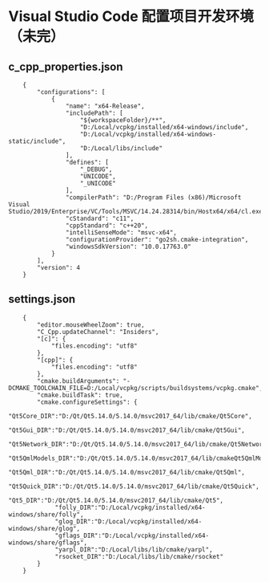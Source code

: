 ﻿

# Visual Studio Code 配置项目开发环境（未完）


## c_cpp_properties.json


        {
            "configurations": [
                {
                    "name": "x64-Release",
                    "includePath": [
                        "${workspaceFolder}/**",
                        "D:/Local/vcpkg/installed/x64-windows/include",
                        "D:/Local/vcpkg/installed/x64-windows-static/include",
                        "D:/Local/libs/include"
                    ],
                    "defines": [
                        "_DEBUG",
                        "UNICODE",
                        "_UNICODE"
                    ],
                    "compilerPath": "D:/Program Files (x86)/Microsoft Visual Studio/2019/Enterprise/VC/Tools/MSVC/14.24.28314/bin/Hostx64/x64/cl.exe",
                    "cStandard": "c11",
                    "cppStandard": "c++20",
                    "intelliSenseMode": "msvc-x64",
                    "configurationProvider": "go2sh.cmake-integration",
                    "windowsSdkVersion": "10.0.17763.0"
                }
            ],
            "version": 4
        }



## settings.json

        {
            "editor.mouseWheelZoom": true,
            "C_Cpp.updateChannel": "Insiders",
            "[c]": {
                "files.encoding": "utf8"
            },
            "[cpp]": {
                "files.encoding": "utf8"
            },
            "cmake.buildArguments": "-DCMAKE_TOOLCHAIN_FILE=D:/Local/vcpkg/scripts/buildsystems/vcpkg.cmake",
            "cmake.buildTask": true,
            "cmake.configureSettings": {
                 "Qt5Core_DIR":"D:/Qt/Qt5.14.0/5.14.0/msvc2017_64/lib/cmake/Qt5Core",
                 "Qt5Gui_DIR":"D:/Qt/Qt5.14.0/5.14.0/msvc2017_64/lib/cmake/Qt5Gui",
                 "Qt5Network_DIR":"D:/Qt/Qt5.14.0/5.14.0/msvc2017_64/lib/cmake/Qt5Network",
                 "Qt5QmlModels_DIR":"D:/Qt/Qt5.14.0/5.14.0/msvc2017_64/lib/cmakeQt5QmlModels",
                 "Qt5Qml_DIR":"D:/Qt/Qt5.14.0/5.14.0/msvc2017_64/lib/cmake/Qt5Qml",
                 "Qt5Quick_DIR":"D:/Qt/Qt5.14.0/5.14.0/msvc2017_64/lib/cmake/Qt5Quick",
                 "Qt5_DIR":"D:/Qt/Qt5.14.0/5.14.0/msvc2017_64/lib/cmake/Qt5",
                 "folly_DIR":"D:/Local/vcpkg/installed/x64-windows/share/folly",
                 "glog_DIR":"D:/Local/vcpkg/installed/x64-windows/share/glog",
                 "gflags_DIR":"D:/Local/vcpkg/installed/x64-windows/share/gflags",
                 "yarpl_DIR":"D:/Local/libs/lib/cmake/yarpl",
                 "rsocket_DIR":"D:/Local/libs/lib/cmake/rsocket"
            }   
        }
